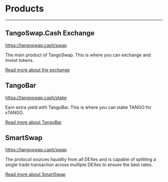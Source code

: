 # Products

---

## TangoSwap.Cash Exchange

<https://tangoswap.cash/swap>

The main product of TangoSwap. This is where you can exchange and invest tokens.

[Read more about the exchange](/products/amm-exchange/)



## TangoBar

<https://tangoswap.cash/stake>

Earn extra yield with TangoBar. This is where you can stake TANGO for xTANGO.

[Read more about TangoBar](/products/amm-exchange/)



## SmartSwap

<https://tangoswap.cash/swap>

The protocol sources liquidity from all DEXes and is capable of splitting a single trade transaction across multiple DEXes to ensure the best rates.

[Read more about SmartSwap](/products/dex-aggregator/)
